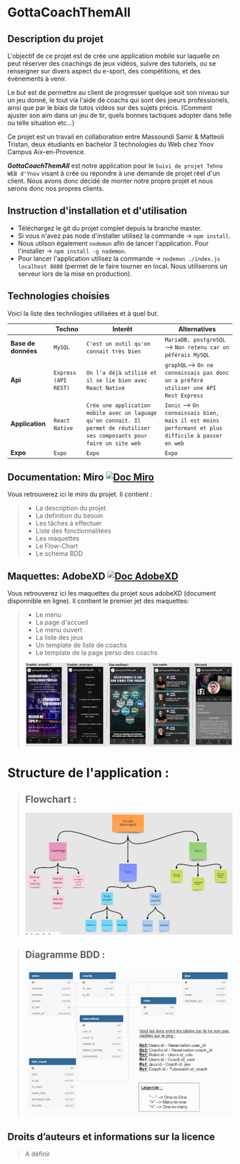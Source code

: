 # GottaCoachThemAll

## Description du projet 
L'objectif de ce projet est de crée une application mobile sur laquelle on peut réserver des coachings de jeux vidéos, suivre des tutoriels, ou se renseigner sur divers aspect du e-sport, des compétitions, et des évènements à venir.

Le but est de permettre au client de progresser quelque soit son niveau sur un jeu donné, le tout via l'aide de coachs qui sont des joeurs professionels, ainsi que par le biais de tutos vidéos sur des sujets précis. (Comment ajuster son aim dans un jeu de tir, quels bonnes tactiques adopter dans telle ou telle situation etc...)

Ce projet est un travail en collaboration entre Massoundi Samir & Matteoli Tristan, deux étudiants en bachelor 3 technologies du Web chez Ynov Campus Aix-en-Provence.

***GottaCoachThemAll*** est notre application pour le `Suivi de projet Tehno WEB d'Ynov` visant à crée ou répondre à une demande de projet réel d'un client. Nous avons donc décidé de monter notre propre projet et nous serons donc nos propres clients.

## Instruction d'installation et d'utilisation

 - Téléchargez le git du projet complet depuis la branche master.
 - Si vous n'avez pas node d'installer utilisez la commande -> `npm install`.
 - Nous utilson également `nodemon` afin de lancer l'application. Pour l'installer -> `npm install -g nodemon`.
 - Pour lancer l'application utilisez la commande -> `nodemon ./index.js localhost 8080` (permet de le faire tourner en local. Nous utiliserons un serveur lors de la mise en production).

## Technologies choisies

Voici la liste des technilogies utilisées et à quel but.

|                |Techno                         |Interêt                      |Alternatives                 |
|----------------|-------------------------------|-----------------------------|-----------------------------|
|**Base de données** |`MySQL`                        |`C'est un outil qu'on connait très bien`          |`MariaDB, postgreSQL` --> `Non retenu car on péférais MySQL`          |
|**Api**           |`Express (API REST)`            |`On l'a déjà utilisé et il se lie bien avec React Native`|`graphQL`--> `On ne connaissais pas donc on a préféré utiliser une API Rest Express`      |
|**Application**    |`React Native`|`Crée une application mobile avec un laguage qu'on connait. Il permet de réutiliser ses composants pour faire un site web`           | `Ionic` --> `On connaissais bien, mais il est moins performant et plus difficile à passer en web`   |
|**Expo** |`Expo`                        |`Expo`          |`Expo`         |

## Documentation: Miro [![Doc Miro](https://img.shields.io/static/v1?label=Documentation&message=Miro&color=yellow)](https://miro.com/app/board/o9J_lVUmVv4=/)

Vous retrouverez ici le miro du projet.
 Il contient : 
  >- La description du projet
  >- La definition du besoin
  >- Les tâches à effectuer
  >- Liste des fonctionnalitées
  >- Les maquettes
  >- Le Flow-Chart
  >- Le schema BDD


## Maquettes: AdobeXD [![Doc AdobeXD](https://img.shields.io/static/v1?label=Documentation&message=AdobeXD&color=red)](https://xd.adobe.com/view/a4bce071-752a-4a9e-9272-f13f8791b708-f1ef/)

Vous retrouverez ici les maquettes du projet sous adobeXD (document disponnible en ligne).
 Il contient le premier jet des maquettes: 
  >- Le menu
  >- La page d'accueil
  >- Le menu ouvert
  >- La liste des jeux
  >- Un template de liste de coachs
  >- Le template de la page perso des coachs
  >
>![Screenshot](img/images_docs/maquettes_v1.png)


# Structure de l'application :
> ## Flowchart :
>![Screenshot](img/images_docs/flowchart.png)



> ## Diagramme BDD :
>![Screenshot](img/images_docs/diagramee_bdd.png)


## Droits d’auteurs et informations sur la licence

>A définir
